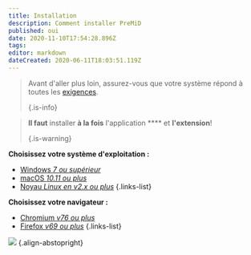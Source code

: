 ```yaml
---
title: Installation
description: Comment installer PreMiD
published: oui
date: 2020-11-10T17:54:28.896Z
tags:
editor: markdown
dateCreated: 2020-06-11T18:03:51.119Z
---
```


> Avant d'aller plus loin, assurez-vous que votre système répond à toutes les [exigences](/install/requirements). 
> 
> {.is-info}

> **Il faut** installer **à la fois** l'application **** et **l'extension**! 
> 
> {.is-warning}

**Choisissez votre système d'exploitation :**
- [Windows *7 ou supérieur*](/install/windows)
- [macOS *10.11 ou plus*](/install/macos)
- [Noyau *Linux en v2.x ou plus*](/install/linux)
{.links-list}

**Choisissez votre navigateur :**
- [Chromium *v76 ou plus*](/install/chromium)
- [Firefox *v69 ou plus*](/install/firefox)
{.links-list}

![](https://a.icons8.com/ajlQdsfa/FZhYWV/svg.svg) {.align-abstopright}
